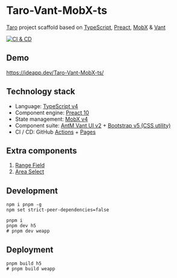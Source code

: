 # Taro-Vant-MobX-ts

[Taro][1] project scaffold based on [TypeScript][2], [Preact][3], [MobX][4] & [Vant][5]

[![CI & CD](https://github.com/idea2app/Taro-Vant-MobX-ts/actions/workflows/main.yml/badge.svg)][6]

## Demo

https://ideapp.dev/Taro-Vant-MobX-ts/

## Technology stack

- Language: [TypeScript v4][2]
- Component engine: [Preact 10][3]
- State management: [MobX v4][4]
- Component suite: [AntM Vant UI v2][5] + [Bootstrap v5 (CSS utility)][7]
- CI / CD: GitHub [Actions][8] + [Pages][9]

## Extra components

1. [Range Field](src/components/RangeField.tsx)
2. [Area Select](src/components/AreaSelect.tsx)

## Development

```shell
npm i pnpm -g
npm set strict-peer-dependencies=false

pnpm i
pnpm dev h5
# pnpm dev weapp
```

## Deployment

```shell
pnpm build h5
# pnpm build weapp
```

[1]: https://taro-docs.jd.com/
[2]: https://www.typescriptlang.org/
[3]: https://preactjs.com/
[4]: https://github.com/mobxjs/mobx/blob/mobx4and5/docs/
[5]: https://antmjs.github.io/vantui/
[6]: https://github.com/idea2app/Taro-Vant-MobX-ts/actions/workflows/main.yml
[7]: https://getbootstrap.com/docs/5.1/getting-started/contents/#css-files
[8]: https://github.com/features/actions
[9]: https://pages.github.com/
